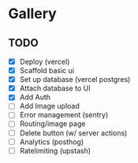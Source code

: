 # Gallery

## TODO

- [x] Deploy (vercel)
- [x] Scaffold basic ui
- [x] Set up database (vercel postgres)
- [x] Attach database to UI
- [x] Add Auth
- [ ] Add Image upload
- [ ] Error management (sentry)
- [ ] Routing/image page 
- [ ] Delete button (w/ server actions)
- [ ] Analytics (posthog)
- [ ] Ratelimiting (upstash)

